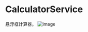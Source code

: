 # CalculatorService
悬浮框计算器。
 ![image](https://github.com/jiawei-i/CalculatorService/blob/master/raw/Screenshot_20170913-160642.png)
                                                                                         
